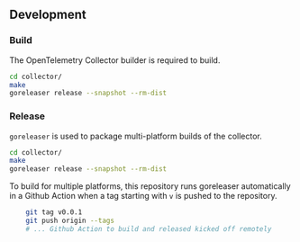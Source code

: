 ## Development

### Build


The OpenTelemetry Collector builder is required to build.

```sh
cd collector/
make
goreleaser release --snapshot --rm-dist
```

### Release

`goreleaser` is used to package multi-platform builds of the collector.

```sh
cd collector/
make
goreleaser release --snapshot --rm-dist
```

To build for multiple platforms, this repository runs goreleaser automatically in a Github Action when a tag starting with `v` is pushed to the repository.

```sh
    git tag v0.0.1
    git push origin --tags
    # ... Github Action to build and released kicked off remotely
```